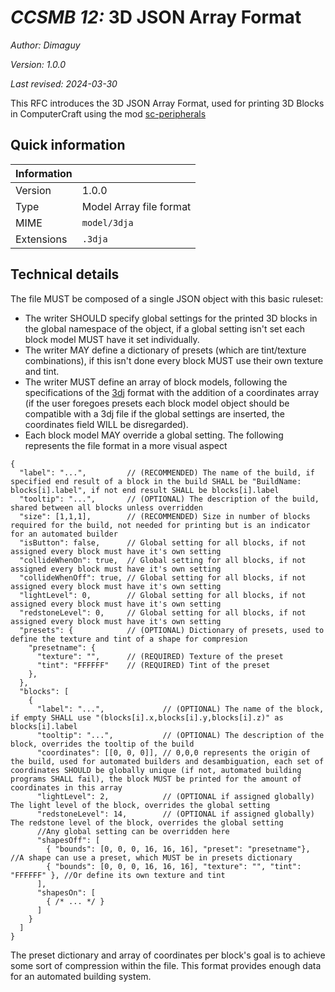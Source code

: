 # *CCSMB 12:* 3D JSON Array Format

*Author: Dimaguy*

*Version: 1.0.0*

*Last revised: 2024-03-30*

This RFC introduces the 3D JSON Array Format, used for printing 3D Blocks in ComputerCraft using the mod [sc-peripherals](https://github.com/SwitchCraftCC/sc-peripherals)

## Quick information

| Information |                           |
| ----------- | ------------------------- |
| Version     | 1.0.0                     |
| Type        | Model Array file format   |
| MIME        | `model/3dja`              |
| Extensions  | `.3dja`                   |

## Technical details

The file MUST be composed of a single JSON object with this basic ruleset:
- The writer SHOULD specify global settings for the printed 3D blocks in the global namespace of the object, if a global setting isn't set each block model MUST have it set individually.
- The writer MAY define a dictionary of presets (which are tint/texture combinations), if this isn't done every block MUST use their own texture and tint.
- The writer MUST define an array of block models, following the specifications of the [3dj](https://docs.sc3.io/features/sc-peripherals.html#_3dj-format) format with the addition of a coordinates array (if the user foregoes presets each block model object should be compatible with a 3dj file if the global settings are inserted, the coordinates field WILL be disregarded).
- Each block model MAY override a global setting.
The following represents the file format in a more visual aspect
```jsonc
{
  "label": "...",         // (RECOMMENDED) The name of the build, if specified end result of a block in the build SHALL be "BuildName: blocks[i].label", if not end result SHALL be blocks[i].label
  "tooltip": "...",       // (OPTIONAL) The description of the build, shared between all blocks unless overridden
  "size": [1,1,1],        // (RECOMMENDED) Size in number of blocks required for the build, not needed for printing but is an indicator for an automated builder
  "isButton": false,      // Global setting for all blocks, if not assigned every block must have it's own setting
  "collideWhenOn": true,  // Global setting for all blocks, if not assigned every block must have it's own setting
  "collideWhenOff": true, // Global setting for all blocks, if not assigned every block must have it's own setting
  "lightLevel": 0,        // Global setting for all blocks, if not assigned every block must have it's own setting
  "redstoneLevel": 0,     // Global setting for all blocks, if not assigned every block must have it's own setting
  "presets": {            // (OPTIONAL) Dictionary of presets, used to define the texture and tint of a shape for compresion
    "presetname": {
      "texture": "",      // (REQUIRED) Texture of the preset
      "tint": "FFFFFF"    // (REQUIRED) Tint of the preset
    },
  },
  "blocks": [
    {
      "label": "...",             // (OPTIONAL) The name of the block, if empty SHALL use "(blocks[i].x,blocks[i].y,blocks[i].z)" as blocks[i].label
      "tooltip": "...",           // (OPTIONAL) The description of the block, overrides the tooltip of the build
      "coordinates": [[0, 0, 0]], // 0,0,0 represents the origin of the build, used for automated builders and desambiguation, each set of coordinates SHOULD be globally unique (if not, automated building programs SHALL fail), the block MUST be printed for the amount of coordinates in this array
      "lightLevel": 2,            // (OPTIONAL if assigned globally) The light level of the block, overrides the global setting
      "redstoneLevel": 14,        // (OPTIONAL if assigned globally) The redstone level of the block, overrides the global setting
      //Any global setting can be overridden here
      "shapesOff": [
        { "bounds": [0, 0, 0, 16, 16, 16], "preset": "presetname"},           //A shape can use a preset, which MUST be in presets dictionary
        { "bounds": [0, 0, 0, 16, 16, 16], "texture": "", "tint": "FFFFFF" }, //Or define its own texture and tint
      ],
      "shapesOn": [
        { /* ... */ }
      ]
    }
  ]
}
```
The preset dictionary and array of coordinates per block's goal is to achieve some sort of compression within the file.
This format provides enough data for an automated building system.
